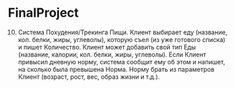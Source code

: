 # FinalProject
10. Система Похудения/Трекинга Пищи. Клиент выбирает еду (название,
кол. белки, жиры, углеволы), которую съел (из уже готового списка) и пишет
Количество. Клиент может добавить свой тип Еды (название, калории, кол.
белки, жиры, углеволы). Если Клиент привысил дневную норму, система
сообщит ему об этом и напишет, на сколько была превышена Норма. Норму
брать из параметров Клиент (возраст, рост, вес, образ жизни и т.д.).